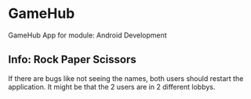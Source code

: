 # GameHub
GameHub App for module: Android Development

## Info: Rock Paper Scissors
If there are bugs like not seeing the names, both users should restart the application.
It might be that the 2 users are in 2 different lobbys.

